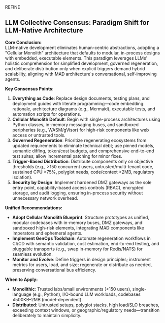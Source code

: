REFINE

## LLM Collective Consensus: Paradigm Shift for LLM-Native Architecture

**Core Conclusion:**  
LLM-native development eliminates human-centric abstractions, adopting a "Cellular Monolith" architecture that defaults to modular, in-process designs with embedded, executable elements. This paradigm leverages LLMs' holistic comprehension for simplified development, governed regeneration, and deliberate distribution only when explicit triggers demand hybrid scalability, aligning with MAD architecture's conversational, self-improving agents.

**Key Consensus Points:**  
1. **Everything as Code**: Replace design documents, testing plans, and deployment guides with literate programming—code embedding rationale, architecture diagrams (e.g., Mermaid), executable tests, and automation scripts for operations.  
2. **Cellular Monolith Default**: Begin with single-process architectures using Python classes, in-memory messaging buses, and sandboxed peripheries (e.g., WASM/gVisor) for high-risk components like web access or untrusted tools.  
3. **Governed Regeneration**: Prioritize regenerating ecosystems from updated requirements to eliminate technical debt; use pinned models, semantic diffing, token/cost budgets, and comprehensive end-to-end test suites; allow incremental patching for minor fixes.  
4. **Trigger-Based Distribution**: Distribute components only on objective thresholds (e.g., >150 concurrent users, untrusted/multi-tenant code, sustained CPU >75%, polyglot needs, code/context >2MB, regulatory isolation).  
5. **Security by Design**: Implement hardened DMZ gateways as the sole entry point, capability-based access controls (RBAC), encrypted storage, and audit logging, ensuring in-process security without unnecessary network overhead.

**Unified Recommendations:**  
- **Adopt Cellular Monolith Blueprint**: Structure prototypes as unified, modular codebases with in-memory buses, DMZ gateways, and sandboxed high-risk elements, integrating MAD components like Imperators and ephemeral agents.  
- **Implement GenOps Toolchain**: Automate regeneration workflows in CI/CD with semantic validation, cost estimation, end-to-end testing, and pluggable transports (e.g., swap in-memory for Redis/NATS) for seamless evolution.  
- **Monitor and Evolve**: Define triggers in design principles; instrument metrics for users, load, and size; regenerate or distribute as needed, preserving conversational bus efficiency.

**When to Apply:**  
- **Monolithic**: Trusted labs/small environments (<150 users), single-language (e.g., Python), I/O-bound LLM workloads, codebases ≤500KB–2MB (model-dependent).  
- **Distributed**: Untrusted setups, polyglot stacks, high load/SLO breaches, exceeding context windows, or geographic/regulatory needs—transition deliberately to maintain simplicity.
